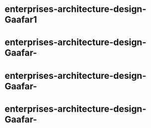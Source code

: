 
# enterprises-architecture-design-Gaafar1

# enterprises-architecture-design-Gaafar-
# enterprises-architecture-design-Gaafar-
# enterprises-architecture-design-Gaafar-
